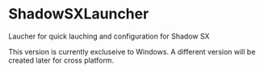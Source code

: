 # ShadowSXLauncher
 Laucher for quick lauching and configuration for Shadow SX
 
 This version is currently excluseive to Windows.  A different version will be created later for cross platform.
